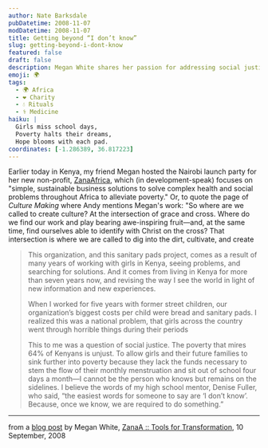 ```yaml
---
author: Nate Barksdale
pubDatetime: 2008-11-07
modDatetime: 2008-11-07
title: Getting beyond “I don’t know”
slug: getting-beyond-i-dont-know
featured: false
draft: false
description: Megan White shares her passion for addressing social justice through the ZanaAfrica initiative, aimed at providing sustainable solutions for health and education challenges faced by girls in Kenya.
emoji: 🌍
tags:
  - 🌍 Africa
  - ❤️ Charity
  - 💧 Rituals
  - ⚕️ Medicine
haiku: |
  Girls miss school days,  
  Poverty halts their dreams,  
  Hope blooms with each pad.
coordinates: [-1.286389, 36.817223]
---
```


Earlier today in Kenya, my friend Megan hosted the Nairobi launch party for her new non-profit, [ZanaAfrica](http://www.zanaafrica.org/), which (in development-speak) focuses on "simple, sustainable business solutions to solve complex health and social problems throughout Africa to alleviate poverty." Or, to quote the page of _Culture Making_ where Andy mentions Megan's work: "So where are we called to create culture? At the intersection of grace and cross. Where do we find our work and play bearing awe-inspiring fruit—and, at the same time, find ourselves able to identify with Christ on the cross? That intersection is where we are called to dig into the dirt, cultivate, and create

> This organization, and this sanitary pads project, comes as a result of many years of working with girls in Kenya, seeing problems, and searching for solutions. And it comes from living in Kenya for more than seven years now, and revising the way I see the world in light of new information and new experiences.
>
> When I worked for five years with former street children, our organization’s biggest costs per child were bread and sanitary pads. I realized this was a national problem, that girls across the country went through horrible things during their periods
>
> This to me was a question of social justice. The poverty that mires 64% of Kenyans is unjust. To allow girls and their future families to sink further into poverty because they lack the funds necessary to stem the flow of their monthly menstruation and sit out of school four days a month—I cannot be the person who knows but remains on the sidelines. I believe the words of my high school mentor, Denise Fuller, who said, “the easiest words for someone to say are ‘I don’t know’. Because, once we know, we are required to do something.”

---

from a [blog post](https://www.google.com/search?q=%22blog%20post%22%20zanaafrica.org) by Megan White, [ZanaA :: Tools for Transformation](https://www.google.com/search?q=%22ZanaA%20%3A%3A%20Tools%20for%20Transformation%22%20zanaafrica.org), 10 September, 2008
